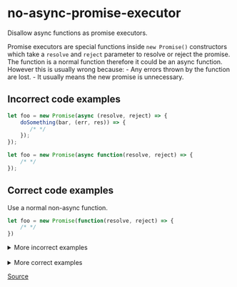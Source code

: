 <!--
 generated docs file, do not edit by hand, see xtask/docgen 
-->
# no-async-promise-executor

Disallow async functions as promise executors.

Promise executors are special functions inside `new Promise()` constructors which take a `resolve` and
`reject` parameter to resolve or reject the promise. The function is a normal function therefore it could be
an async function. However this is usually wrong because:
    - Any errors thrown by the function are lost.
    - It usually means the new promise is unnecessary.

## Incorrect code examples

```js
let foo = new Promise(async (resolve, reject) => {
    doSomething(bar, (err, res)) => {
       /* */
    });
});
```

```js
let foo = new Promise(async function(resolve, reject) => {
    /* */
});
```

## Correct code examples

Use a normal non-async function.

```js
let foo = new Promise(function(resolve, reject) => {
    /* */
})
```

<details>
 <summary> More incorrect examples </summary>

```js
new Promise(async () => {})
```

```js
new Promise(async function*() {})
```

```js
new Promise(async function() {}, foo)
```
</details><br>
<details>
 <summary> More correct examples </summary>

```js
new Promise(() => {})
```

```js
new Promise(function foo() {}, foo)
```
</details>

[Source](https://github.com/RDambrosio016/RSLint/tree/master/crates/rslint_core/src/groups/errors/no_async_promise_executor.rs)